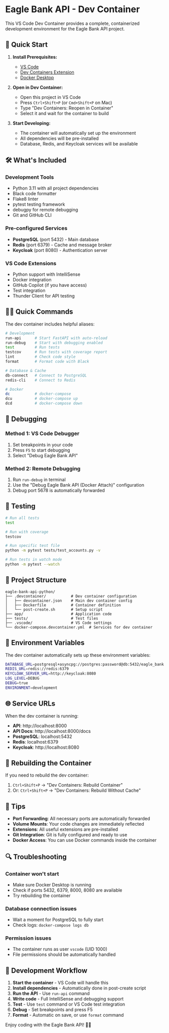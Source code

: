 # Eagle Bank API - Dev Container

This VS Code Dev Container provides a complete, containerized development environment for the Eagle Bank API project.

## 🚀 Quick Start

1. **Install Prerequisites:**
   - [VS Code](https://code.visualstudio.com/)
   - [Dev Containers Extension](https://marketplace.visualstudio.com/items?itemName=ms-vscode-remote.remote-containers)
   - [Docker Desktop](https://www.docker.com/products/docker-desktop/)

2. **Open in Dev Container:**
   - Open this project in VS Code
   - Press `Ctrl+Shift+P` (or `Cmd+Shift+P` on Mac)
   - Type "Dev Containers: Reopen in Container"
   - Select it and wait for the container to build

3. **Start Developing:**
   - The container will automatically set up the environment
   - All dependencies will be pre-installed
   - Database, Redis, and Keycloak services will be available

## 🛠️ What's Included

### Development Tools
- Python 3.11 with all project dependencies
- Black code formatter
- Flake8 linter
- pytest testing framework
- debugpy for remote debugging
- Git and GitHub CLI

### Pre-configured Services
- **PostgreSQL** (port 5432) - Main database
- **Redis** (port 6379) - Cache and message broker
- **Keycloak** (port 8080) - Authentication server

### VS Code Extensions
- Python support with IntelliSense
- Docker integration
- GitHub Copilot (if you have access)
- Test integration
- Thunder Client for API testing

## 🏃‍♂️ Quick Commands

The dev container includes helpful aliases:

```bash
# Development
run-api      # Start FastAPI with auto-reload
run-debug    # Start with debugging enabled
test         # Run tests
testcov      # Run tests with coverage report
lint         # Check code style
format       # Format code with Black

# Database & Cache
db-connect   # Connect to PostgreSQL
redis-cli    # Connect to Redis

# Docker
dc           # docker-compose
dcu          # docker-compose up
dcd          # docker-compose down
```

## 🐛 Debugging

### Method 1: VS Code Debugger
1. Set breakpoints in your code
2. Press `F5` to start debugging
3. Select "Debug Eagle Bank API"

### Method 2: Remote Debugging
1. Run `run-debug` in terminal
2. Use the "Debug Eagle Bank API (Docker Attach)" configuration
3. Debug port 5678 is automatically forwarded

## 🧪 Testing

```bash
# Run all tests
test

# Run with coverage
testcov

# Run specific test file
python -m pytest tests/test_accounts.py -v

# Run tests in watch mode
python -m pytest --watch
```

## 📁 Project Structure

```
eagle-bank-api-python/
├── .devcontainer/           # Dev container configuration
│   ├── devcontainer.json    # Main dev container config
│   ├── Dockerfile           # Container definition
│   └── post-create.sh       # Setup script
├── app/                     # Application code
├── tests/                   # Test files
├── .vscode/                 # VS Code settings
└── docker-compose.devcontainer.yml  # Services for dev container
```

## 🔧 Environment Variables

The dev container automatically sets up these environment variables:

```bash
DATABASE_URL=postgresql+asyncpg://postgres:password@db:5432/eagle_bank
REDIS_URL=redis://redis:6379
KEYCLOAK_SERVER_URL=http://keycloak:8080
LOG_LEVEL=DEBUG
DEBUG=true
ENVIRONMENT=development
```

## 🌐 Service URLs

When the dev container is running:

- **API**: http://localhost:8000
- **API Docs**: http://localhost:8000/docs
- **PostgreSQL**: localhost:5432
- **Redis**: localhost:6379
- **Keycloak**: http://localhost:8080

## 🔄 Rebuilding the Container

If you need to rebuild the dev container:

1. `Ctrl+Shift+P` → "Dev Containers: Rebuild Container"
2. Or: `Ctrl+Shift+P` → "Dev Containers: Rebuild Without Cache"

## 📝 Tips

- **Port Forwarding**: All necessary ports are automatically forwarded
- **Volume Mounts**: Your code changes are immediately reflected
- **Extensions**: All useful extensions are pre-installed
- **Git Integration**: Git is fully configured and ready to use
- **Docker Access**: You can use Docker commands inside the container

## 🔍 Troubleshooting

### Container won't start
- Make sure Docker Desktop is running
- Check if ports 5432, 6379, 8000, 8080 are available
- Try rebuilding the container

### Database connection issues
- Wait a moment for PostgreSQL to fully start
- Check logs: `docker-compose logs db`

### Permission issues
- The container runs as user `vscode` (UID 1000)
- File permissions should be automatically handled

## 🎯 Development Workflow

1. **Start the container** - VS Code will handle this
2. **Install dependencies** - Automatically done in post-create script
3. **Run the API** - Use `run-api` command
4. **Write code** - Full IntelliSense and debugging support
5. **Test** - Use `test` command or VS Code test integration
6. **Debug** - Set breakpoints and press F5
7. **Format** - Automatic on save, or use `format` command

Enjoy coding with the Eagle Bank API! 🏦✨
